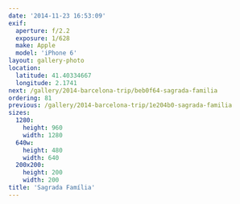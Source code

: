 ```yaml
---
date: '2014-11-23 16:53:09'
exif:
  aperture: f/2.2
  exposure: 1/628
  make: Apple
  model: 'iPhone 6'
layout: gallery-photo
location:
  latitude: 41.40334667
  longitude: 2.1741
next: /gallery/2014-barcelona-trip/beb0f64-sagrada-familia
ordering: 81
previous: /gallery/2014-barcelona-trip/1e204b0-sagrada-familia
sizes:
  1280:
    height: 960
    width: 1280
  640w:
    height: 480
    width: 640
  200x200:
    height: 200
    width: 200
title: 'Sagrada Família'
---
```

